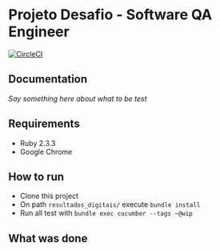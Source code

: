 # Projeto Desafio - Software QA Engineer



[![CircleCI](https://circleci.com/gh/vhsantos26/resultados_digitais.svg?style=shield&circle-token=426eec69a01e4ff52018e7d76474e03255ba349a)](https://circleci.com/gh/vhsantos26/resultados_digitais)

## Documentation

*Say something here about what to be test*

## Requirements

- Ruby 2.3.3
- Google Chrome

## How to run

- Clone this project
- On path `resultados_digitais/` execute `bundle install`
- Run all test with `bundle exec cucumber --tags ~@wip`

## What was done

